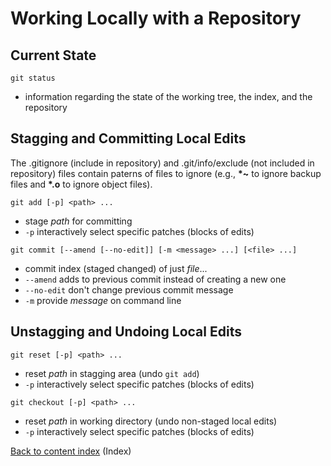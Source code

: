 # Working Locally with a Repository

## Current State

```
git status
```

* information regarding the state of the working tree, the index, and
  the repository

## Stagging and Committing Local Edits

The .gitignore (include in repository) and .git/info/exclude (not
included in repository) files contain paterns of files to ignore
(e.g., **\*~** to ignore backup files and **\*.o** to ignore object
files).

```
git add [-p] <path> ...
```

* stage *path* for committing
* `-p` interactively select specific patches (blocks of edits)

```
git commit [--amend [--no-edit]] [-m <message> ...] [<file> ...]
```

* commit index (staged changed) of just *file*...
* `--amend` adds to previous commit instead of creating a new one
* `--no-edit` don't change previous commit message
* `-m` provide *message* on command line

## Unstagging and Undoing Local Edits

```
git reset [-p] <path> ...
```

* reset *path* in stagging area (undo `git add`)
* `-p` interactively select specific patches (blocks of edits)

```
git checkout [-p] <path> ...
```

* reset *path* in working directory (undo non-staged local edits)
* `-p` interactively select specific patches (blocks of edits)


[Back to content index](Home.md) (Index)